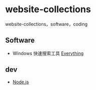 # website-collections
website-collections，software，coding

## Software
- Windows 快速搜索工具
[Everything](https://www.voidtools.com/zh-cn/)

## dev
- [Node.js](https://nodejs.org/en)
